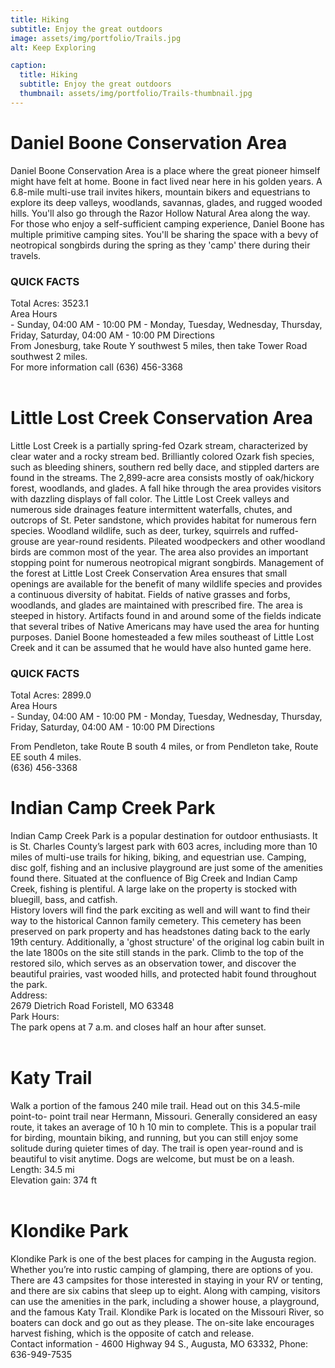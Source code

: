 ```yaml
---
title: Hiking
subtitle: Enjoy the great outdoors
image: assets/img/portfolio/Trails.jpg
alt: Keep Exploring

caption:
  title: Hiking
  subtitle: Enjoy the great outdoors
  thumbnail: assets/img/portfolio/Trails-thumbnail.jpg
---
```

<h1>Daniel Boone Conservation Area</h1>

Daniel Boone Conservation Area is a place where the great pioneer himself might have felt at
home. Boone in fact lived near here in his golden years. A 6.8-mile multi-use trail invites hikers,
mountain bikers and equestrians to explore its deep valleys, woodlands, savannas, glades, and
rugged wooded hills. You'll also go through the Razor Hollow Natural Area along the way. For
those who enjoy a self-sufficient camping experience, Daniel Boone has multiple primitive
camping sites. You'll be sharing the space with a bevy of neotropical songbirds during the
spring as they 'camp' there during their travels.<br>

<h3>QUICK FACTS</h3>
Total Acres: 3523.1<br>
Area Hours<br>
- Sunday, 04:00 AM - 10:00 PM
- Monday, Tuesday, Wednesday, Thursday, Friday, Saturday, 04:00 AM - 10:00 PM
Directions<br>
From Jonesburg, take Route Y southwest 5 miles, then take Tower Road southwest 2 miles.<br>
For more information call
(636) 456-3368<br><br>

<h1>Little Lost Creek Conservation Area</h1>
Little Lost Creek is a partially spring-fed Ozark stream, characterized by clear water and a rocky
stream bed. Brilliantly colored Ozark fish species, such as bleeding shiners, southern red belly
dace, and stippled darters are found in the streams. The 2,899-acre area consists mostly of
oak/hickory forest, woodlands, and glades. A fall hike through the area provides visitors with
dazzling displays of fall color. The Little Lost Creek valleys and numerous side drainages feature
intermittent waterfalls, chutes, and outcrops of St. Peter sandstone, which provides habitat for
numerous fern species. Woodland wildlife, such as deer, turkey, squirrels and ruffed-grouse are
year-round residents. Pileated woodpeckers and other woodland birds are common most of the
year. The area also provides an important stopping point for numerous neotropical migrant
songbirds. Management of the forest at Little Lost Creek Conservation Area ensures that small
openings are available for the benefit of many wildlife species and provides a continuous
diversity of habitat. Fields of native grasses and forbs, woodlands, and glades are maintained
with prescribed fire. The area is steeped in history. Artifacts found in and around some of the
fields indicate that several tribes of Native Americans may have used the area for hunting
purposes. Daniel Boone homesteaded a few miles southeast of Little Lost Creek and it can be
assumed that he would have also hunted game here.<br>
<h3>QUICK FACTS</h3>
Total Acres: 2899.0<br>
Area Hours<br>
- Sunday, 04:00 AM - 10:00 PM
- Monday, Tuesday, Wednesday, Thursday, Friday, Saturday, 04:00 AM - 10:00 PM
Directions<br>

From Pendleton, take Route B south 4 miles, or from Pendleton take, Route EE south 4 miles.<br>
(636) 456-3368

<h1>Indian Camp Creek Park</h1>
Indian Camp Creek Park is a popular destination for outdoor enthusiasts.
It is St. Charles County’s largest park with 603 acres, including more than
10 miles of multi-use trails for hiking, biking, and equestrian use. Camping,
disc golf, fishing and an inclusive playground are just some of the amenities
found there. Situated at the confluence of Big Creek and Indian Camp
Creek, fishing is plentiful. A large lake on the property is stocked with
bluegill, bass, and catfish.<br>
History lovers will find the park exciting as well and will want to find their
way to the historical Cannon family cemetery. This cemetery has been
preserved on park property and has headstones dating back to the early
19th century. Additionally, a 'ghost structure' of the original log cabin built
in the late 1800s on the site still stands in the park. Climb to the top of the
restored silo, which serves as an observation tower, and discover the
beautiful prairies, vast wooded hills, and protected habit found throughout
the park.<br>
Address:<br>
2679 Dietrich Road
Foristell, MO 63348<br>
Park Hours:<br>
The park opens at 7 a.m. and closes half an hour after sunset.<br><br>

<h1>Katy Trail</h1>
Walk a portion of the famous 240 mile trail. Head out on this 34.5-mile point-to-
point trail near Hermann, Missouri. Generally considered an easy route, it takes
an average of 10 h 10 min to complete. This is a popular trail for birding,
mountain biking, and running, but you can still enjoy some solitude during
quieter times of day. The trail is open year-round and is beautiful to visit
anytime. Dogs are welcome, but must be on a leash.<br>
Length: 34.5 mi<br>
Elevation gain: 374 ft<br><br>

<h1>Klondike Park</h1>
Klondike Park is one of the best places for camping in the Augusta region.
Whether you’re into rustic camping of glamping, there are options of you. There
are 43 campsites for those interested in staying in your RV or tenting, and there
are six cabins that sleep up to eight. Along with camping, visitors can use the
amenities in the park, including a shower house, a playground, and the famous
Katy Trail. Klondike Park is located on the Missouri River, so boaters can dock
and go out as they please. The on-site lake encourages harvest fishing, which is
the opposite of catch and release.<br> Contact information - 4600 Highway 94 S.,
Augusta, MO 63332, Phone: 636-949-7535